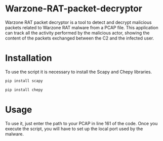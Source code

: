 # Warzone-RAT-packet-decryptor
Warzone RAT packet decryptor is a tool to detect and decrypt malicious packets related to Warzone RAT malware from a PCAP file. This application can track all the activity performed by the malicious actor, showing the content of the packets exchanged between the C2 and the infected user.

# Installation
To use the script it is necessary to install the Scapy and Chepy libraries.
```python
pip install scapy
```
```python
pip install chepy
```

# Usage
To use it, just enter the path to your PCAP in line 161 of the code. Once you execute the script, you will have to set up the local port used by the malware.

